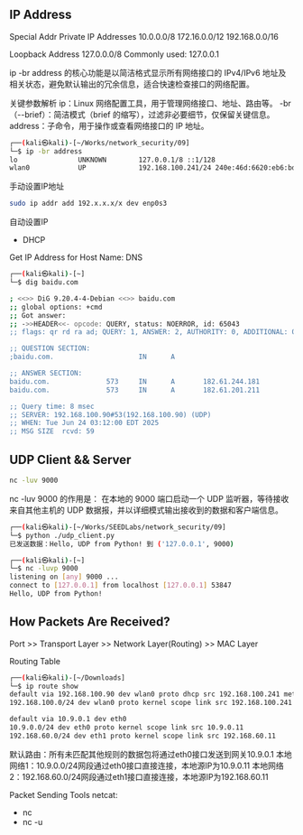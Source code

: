 ## IP Address
Special Addr
Private IP Addresses
10.0.0.0/8
172.16.0.0/12
192.168.0.0/16

Loopback Address
127.0.0.0/8
Commonly used:  127.0.0.1


ip -br address 的核心功能是以简洁格式显示所有网络接口的 IPv4/IPv6 地址及相关状态，避免默认输出的冗余信息，适合快速检查接口的网络配置。

关键参数解析
ip：Linux 网络配置工具，用于管理网络接口、地址、路由等。
-br（--brief）：简洁模式（brief 的缩写），过滤非必要细节，仅保留关键信息。
address：子命令，用于操作或查看网络接口的 IP 地址。

```bash
┌──(kali㉿kali)-[~/Works/network_security/09]
└─$ ip -br address
lo               UNKNOWN        127.0.0.1/8 ::1/128 
wlan0            UP             192.168.100.241/24 240e:46d:6620:eb6:bde4:1bdb:2c30:4cf7/64 2408:840d:6a20:3c24:a142:4017:d6e5:fba4/64 fe80::fc04:a95f:57cd:7da5/64 

```
手动设置IP地址
```bash
sudo ip addr add 192.x.x.x/x dev enp0s3
```
自动设置IP
- DHCP

Get IP Address for Host Name: DNS
```bash
┌──(kali㉿kali)-[~]
└─$ dig baidu.com

; <<>> DiG 9.20.4-4-Debian <<>> baidu.com
;; global options: +cmd
;; Got answer:
;; ->>HEADER<<- opcode: QUERY, status: NOERROR, id: 65043
;; flags: qr rd ra ad; QUERY: 1, ANSWER: 2, AUTHORITY: 0, ADDITIONAL: 0

;; QUESTION SECTION:
;baidu.com.                     IN      A

;; ANSWER SECTION:
baidu.com.              573     IN      A       182.61.244.181
baidu.com.              573     IN      A       182.61.201.211

;; Query time: 8 msec
;; SERVER: 192.168.100.90#53(192.168.100.90) (UDP)
;; WHEN: Tue Jun 24 03:12:00 EDT 2025
;; MSG SIZE  rcvd: 59

```

## UDP Client && Server
```bash
nc -luv 9000
```
nc -luv 9000 的作用是：
在本地的 9000 端口启动一个 UDP 监听器，等待接收来自其他主机的 UDP 数据报，并以详细模式输出接收到的数据和客户端信息。

```bash
┌──(kali㉿kali)-[~/Works/SEEDLabs/network_security/09]
└─$ python ./udp_client.py 
已发送数据：Hello, UDP from Python! 到 ('127.0.0.1', 9000)

┌──(kali㉿kali)-[~]
└─$ nc -luvp 9000
listening on [any] 9000 ...
connect to [127.0.0.1] from localhost [127.0.0.1] 53847
Hello, UDP from Python!


```

## How Packets Are Received?
Port >> Transport Layer >> Network Layer(Routing) >> MAC Layer

Routing Table
```bash
┌──(kali㉿kali)-[~/Downloads]
└─$ ip route show        
default via 192.168.100.90 dev wlan0 proto dhcp src 192.168.100.241 metric 600 
192.168.100.0/24 dev wlan0 proto kernel scope link src 192.168.100.241 metric 600 
```
```bash
default via 10.9.0.1 dev eth0
10.9.0.0/24 dev eth0 proto kernel scope link src 10.9.0.11
192.168.60.0/24 dev eth1 proto kernel scope link src 192.168.60.11
```
默认路由：所有未匹配其他规则的数据包将通过eth0接口发送到网关10.9.0.1
本地网络1：10.9.0.0/24网段通过eth0接口直接连接，本地源IP为10.9.0.11
本地网络2：192.168.60.0/24网段通过eth1接口直接连接，本地源IP为192.168.60.11

Packet Sending Tools
netcat:
- nc <ip> <port>
- nc -u <ip> <port>


